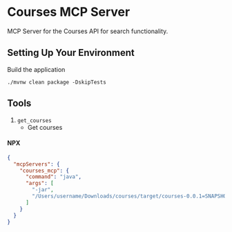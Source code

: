 # Courses MCP Server

MCP Server for the Courses API for search functionality.

## Setting Up Your Environment
Build the application
```
./mvnw clean package -DskipTests
```

## Tools

1. `get_courses`
   - Get courses

#### NPX

```json
{
  "mcpServers": {
    "courses_mcp": {
      "command": "java",
      "args": [
        "-jar",
        "/Users/username/Downloads/courses/target/courses-0.0.1=SNAPSHOT.jar"
      ]
    }
  }
}
```